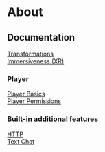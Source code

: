 # About

## Documentation
[Transformations](docs/Transformations.md)\
[Immersiveness (XR)](docs/Immersiveness.md)
### Player
[Player Basics](docs/PlayerBasics.md)\
[Player Permissions](docs/PlayerPermissions.md)
### Built-in additional features
[HTTP](docs/Http.md)\
[Text Chat](docs/TextChat.md)
